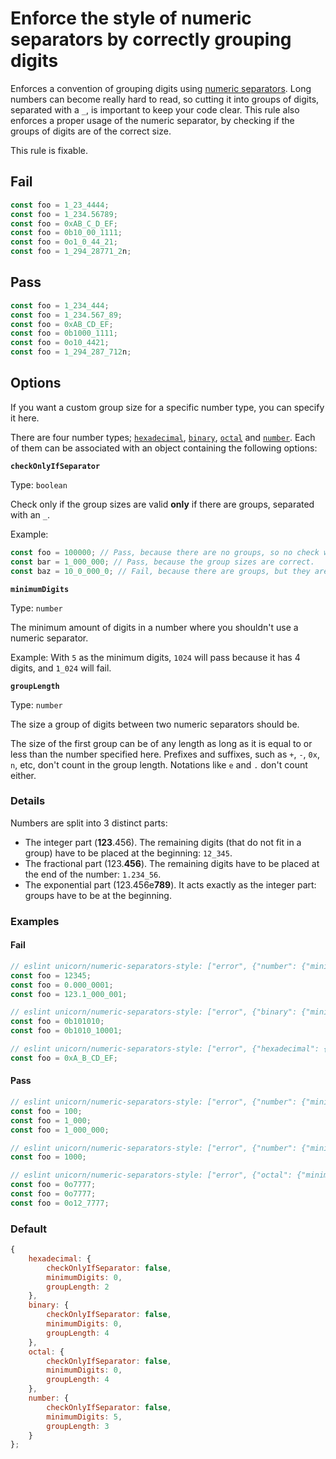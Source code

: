 # Enforce the style of numeric separators by correctly grouping digits

Enforces a convention of grouping digits using [numeric separators](https://developer.mozilla.org/en-US/docs/Web/JavaScript/Reference/Lexical_grammar#Numeric_separators).
Long numbers can become really hard to read, so cutting it into groups of digits, separated with a `_`, is important to keep your code clear. This rule also enforces a proper usage of the numeric separator, by checking if the groups of digits are of the correct size.

This rule is fixable.

## Fail

```js
const foo = 1_23_4444;
const foo = 1_234.56789;
const foo = 0xAB_C_D_EF;
const foo = 0b10_00_1111;
const foo = 0o1_0_44_21;
const foo = 1_294_28771_2n;
```

## Pass

```js
const foo = 1_234_444;
const foo = 1_234.567_89;
const foo = 0xAB_CD_EF;
const foo = 0b1000_1111;
const foo = 0o10_4421;
const foo = 1_294_287_712n;
```

## Options

If you want a custom group size for a specific number type, you can specify it here.

There are four number types; [`hexadecimal`](https://developer.mozilla.org/en-US/docs/Web/JavaScript/Reference/Lexical_grammar#Hexadecimal), [`binary`](https://developer.mozilla.org/en-US/docs/Web/JavaScript/Reference/Lexical_grammar#Binary), [`octal`](https://developer.mozilla.org/en-US/docs/Web/JavaScript/Reference/Lexical_grammar#Octal) and [`number`](https://developer.mozilla.org/en-US/docs/Web/JavaScript/Data_structures#Number_type). Each of them can be associated with an object containing the following options:

**`checkOnlyIfSeparator`**

Type: `boolean`

Check only if the group sizes are valid **only** if there are groups, separated with an `_`.

Example:
```js
const foo = 100000; // Pass, because there are no groups, so no check was performed.
const bar = 1_000_000; // Pass, because the group sizes are correct.
const baz = 10_0_000_0; // Fail, because there are groups, but they are incorrect.
```

**`minimumDigits`**

Type: `number`

The minimum amount of digits in a number where you shouldn't use a numeric separator.

Example: With `5` as the minimum digits, `1024` will pass because it has 4 digits, and `1_024` will fail.

**`groupLength`**

Type: `number`

The size a group of digits between two numeric separators should be.

The size of the first group can be of any length as long as it is equal to or less than the number specified here. Prefixes and suffixes, such as `+`, `-`, `0x`, `n`, etc, don't count in the group length. Notations like `e` and `.` don't count either.

### Details

Numbers are split into 3 distinct parts:
- The integer part (**123**.456). The remaining digits (that do not fit in a group) have to be placed at the beginning: `12_345`.
- The fractional part (123.**456**). The remaining digits have to be placed at the end of the number: `1.234_56`.
- The exponential part (123.456e**789**). It acts exactly as the integer part: groups have to be at the beginning.

### Examples

#### Fail

```js
// eslint unicorn/numeric-separators-style: ["error", {"number": {"minimumDigits": 0, "groupLength": 3}}]
const foo = 12345;
const foo = 0.000_0001;
const foo = 123.1_000_001;

// eslint unicorn/numeric-separators-style: ["error", {"binary": {"minimumDigits": 0, "groupLength": 4}}]
const foo = 0b101010;
const foo = 0b1010_10001;

// eslint unicorn/numeric-separators-style: ["error", {"hexadecimal": {"minimumDigits": 0, "groupLength": 2}}]
const foo = 0xA_B_CD_EF;
```

#### Pass

```js
// eslint unicorn/numeric-separators-style: ["error", {"number": {"minimumDigits": 0, "groupLength": 3}}]
const foo = 100;
const foo = 1_000;
const foo = 1_000_000;

// eslint unicorn/numeric-separators-style: ["error", {"number": {"minimumDigits": 5, "groupLength": 3}}]
const foo = 1000;

// eslint unicorn/numeric-separators-style: ["error", {"octal": {"minimumDigits": 0, "groupLength": 4}}]
const foo = 0o7777;
const foo = 0o7777;
const foo = 0o12_7777;
```

### Default

```js
{
	hexadecimal: {
		checkOnlyIfSeparator: false,
		minimumDigits: 0,
		groupLength: 2
	},
	binary: {
		checkOnlyIfSeparator: false,
		minimumDigits: 0,
		groupLength: 4
	},
	octal: {
		checkOnlyIfSeparator: false,
		minimumDigits: 0,
		groupLength: 4
	},
	number: {
		checkOnlyIfSeparator: false,
		minimumDigits: 5,
		groupLength: 3
	}
};
```
